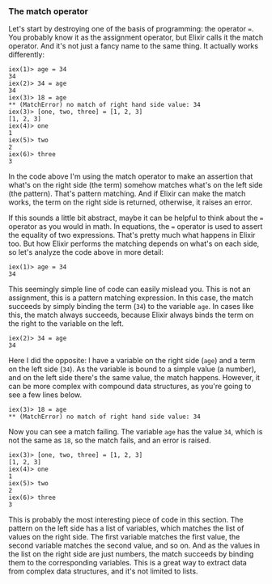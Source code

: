 ### The match operator

Let's start by destroying one of the basis of programming: the operator `=`. You probably know it as the assignment operator, but Elixir calls it the match operator. And it's not just a fancy name to the same thing. It actually works differently:

```irb
iex(1)> age = 34
34
iex(2)> 34 = age
34
iex(3)> 18 = age
** (MatchError) no match of right hand side value: 34
iex(3)> [one, two, three] = [1, 2, 3]
[1, 2, 3]
iex(4)> one
1
iex(5)> two
2
iex(6)> three
3
```

In the code above I'm using the match operator to make an assertion that what's on the right side (the term) somehow matches what's on the left side (the pattern). That's pattern matching. And if Elixir can make the match works, the term on the right side is returned, otherwise, it raises an error.

If this sounds a little bit abstract, maybe it can be helpful to think about the `=` operator as you would in math. In equations, the `=` operator is used to assert the equality of two expressions. That's pretty much what happens in Elixir too. But how Elixir performs the matching depends on what's on each side, so let's analyze the code above in more detail:

```irb
iex(1)> age = 34
34
```

This seemingly simple line of code can easily mislead you. This is not an assignment, this is a pattern matching expression. In this case, the match succeeds by simply binding the term (`34`) to the variable `age`. In cases like this, the match always succeeds, because Elixir always binds the term on the right to the variable on the left.

```irb
iex(2)> 34 = age
34
```

Here I did the opposite: I have a variable on the right side (`age`) and a term on the left side (`34`). As the variable is bound to a simple value (a number), and on the left side there's the same value, the match happens. However, it can be more complex with compound data structures, as you're going to see a few lines below.

```irb
iex(3)> 18 = age
** (MatchError) no match of right hand side value: 34
```

Now you can see a match failing. The variable `age` has the value `34`, which is not the same as `18`, so the match fails, and an error is raised.

```irb
iex(3)> [one, two, three] = [1, 2, 3]
[1, 2, 3]
iex(4)> one
1
iex(5)> two
2
iex(6)> three
3
```

This is probably the most interesting piece of code in this section. The pattern on the left side has a list of variables, which matches the list of values on the right side. The first variable matches the first value, the second variable matches the second value, and so on. And as the values in the list on the right side are just numbers, the match succeeds by binding them to the corresponding variables. This is a great way to extract data from complex data structures, and it's not limited to lists.